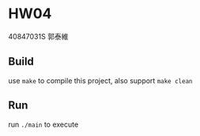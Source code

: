 HW04
===

40847031S 郭泰維

## Build
use `make` to compile this project, also support `make clean`

## Run
run `./main` to execute